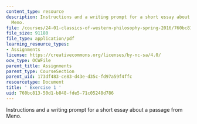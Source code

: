 ```yaml
---
content_type: resource
description: Instructions and a writing prompt for a short essay about a passage from
  Meno.
file: /courses/24-01-classics-of-western-philosophy-spring-2016/760bc81350d1b848fde571c05248d786_MIT24_01S16_Exercise1.pdf
file_size: 91180
file_type: application/pdf
learning_resource_types:
- Assignments
license: https://creativecommons.org/licenses/by-nc-sa/4.0/
ocw_type: OCWFile
parent_title: Assignments
parent_type: CourseSection
parent_uid: 173df483-ce83-d43e-d35c-fd97a59f4ffc
resourcetype: Document
title: ' Exercise 1 '
uid: 760bc813-50d1-b848-fde5-71c05248d786
---
```

Instructions and a writing prompt for a short essay about a passage from Meno.
